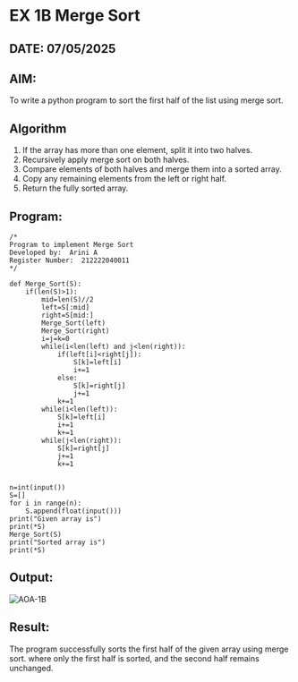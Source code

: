 # EX 1B Merge Sort
## DATE: 07/05/2025
## AIM:
To write a python program to sort the first half of the list using merge sort.

## Algorithm
1. If the array has more than one element, split it into two halves.
2. Recursively apply merge sort on both halves.
3. Compare elements of both halves and merge them into a sorted array.
4. Copy any remaining elements from the left or right half.
5. Return the fully sorted array.  

## Program:
```
/*
Program to implement Merge Sort
Developed by:  Arini A
Register Number:  212222040011
*/
```

```
def Merge_Sort(S):
    if(len(S)>1):
        mid=len(S)//2
        left=S[:mid]
        right=S[mid:]
        Merge_Sort(left)
        Merge_Sort(right)
        i=j=k=0
        while(i<len(left) and j<len(right)):
            if(left[i]<right[j]):
                S[k]=left[i]
                i+=1
            else:
                S[k]=right[j]
                j+=1
            k+=1
        while(i<len(left)):
            S[k]=left[i]
            i+=1
            k+=1
        while(j<len(right)):
            S[k]=right[j]
            j+=1
            k+=1
    
    
n=int(input())
S=[]
for i in range(n):
    S.append(float(input()))
print("Given array is")
print(*S)
Merge_Sort(S) 
print("Sorted array is")
print(*S)
```

## Output:

![AOA-1B](https://github.com/user-attachments/assets/deb2e14a-2d85-4d88-9fdf-83a6c72ad900)


## Result:
The program successfully sorts the first half of the given array using merge sort. where only the first half is sorted, and the second half remains unchanged.

